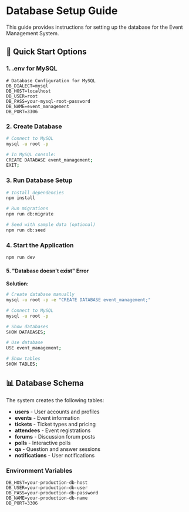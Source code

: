 # Database Setup Guide

This guide provides instructions for setting up the database for the Event Management System.

## 🎯 Quick Start Options


### 1.  .env for MySQL
```env
# Database Configuration for MySQL
DB_DIALECT=mysql
DB_HOST=localhost
DB_USER=root
DB_PASS=your-mysql-root-password
DB_NAME=event_management
DB_PORT=3306
```

### 2. Create Database
```bash
# Connect to MySQL
mysql -u root -p

# In MySQL console:
CREATE DATABASE event_management;
EXIT;
```

### 3. Run Database Setup
```bash
# Install dependencies
npm install

# Run migrations
npm run db:migrate

# Seed with sample data (optional)
npm run db:seed
```

### 4. Start the Application
```bash
npm run dev
```

#### 5. "Database doesn't exist" Error
**Solution:**
```bash
# Create database manually
mysql -u root -p -e "CREATE DATABASE event_management;"

# Connect to MySQL
mysql -u root -p

# Show databases
SHOW DATABASES;

# Use database
USE event_management;

# Show tables
SHOW TABLES;
```

## 📊 Database Schema

The system creates the following tables:

- **users** - User accounts and profiles
- **events** - Event information
- **tickets** - Ticket types and pricing
- **attendees** - Event registrations
- **forums** - Discussion forum posts
- **polls** - Interactive polls
- **qa** - Question and answer sessions
- **notifications** - User notifications


### Environment Variables
```env
DB_HOST=your-production-db-host
DB_USER=your-production-db-user
DB_PASS=your-production-db-password
DB_NAME=your-production-db-name
DB_PORT=3306
```